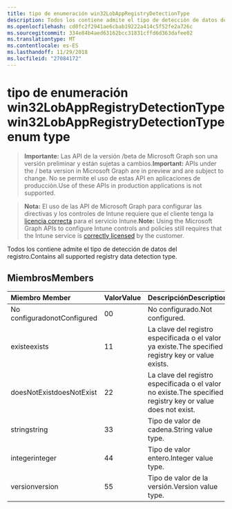 ```yaml
---
title: tipo de enumeración win32LobAppRegistryDetectionType
description: Todos los contiene admite el tipo de detección de datos del registro.
ms.openlocfilehash: cd0fc2f2941ae6cbab19222a414c5f52fe2a726c
ms.sourcegitcommit: 334e84b4aed63162bcc31831cffd6d363dafee02
ms.translationtype: MT
ms.contentlocale: es-ES
ms.lasthandoff: 11/29/2018
ms.locfileid: "27084172"
---
```

# <a name="win32lobappregistrydetectiontype-enum-type"></a><span data-ttu-id="b9d51-103">tipo de enumeración win32LobAppRegistryDetectionType</span><span class="sxs-lookup"><span data-stu-id="b9d51-103">win32LobAppRegistryDetectionType enum type</span></span>

> <span data-ttu-id="b9d51-104">**Importante:** Las API de la versión /beta de Microsoft Graph son una versión preliminar y están sujetas a cambios.</span><span class="sxs-lookup"><span data-stu-id="b9d51-104">**Important:** APIs under the / beta version in Microsoft Graph are in preview and are subject to change.</span></span> <span data-ttu-id="b9d51-105">No se permite el uso de estas API en aplicaciones de producción.</span><span class="sxs-lookup"><span data-stu-id="b9d51-105">Use of these APIs in production applications is not supported.</span></span>

> <span data-ttu-id="b9d51-106">**Nota:** El uso de las API de Microsoft Graph para configurar las directivas y los controles de Intune requiere que el cliente tenga la [licencia correcta](https://go.microsoft.com/fwlink/?linkid=839381) para el servicio Intune.</span><span class="sxs-lookup"><span data-stu-id="b9d51-106">**Note:** Using the Microsoft Graph APIs to configure Intune controls and policies still requires that the Intune service is [correctly licensed](https://go.microsoft.com/fwlink/?linkid=839381) by the customer.</span></span>

<span data-ttu-id="b9d51-107">Todos los contiene admite el tipo de detección de datos del registro.</span><span class="sxs-lookup"><span data-stu-id="b9d51-107">Contains all supported registry data detection type.</span></span>
## <a name="members"></a><span data-ttu-id="b9d51-108">Miembros</span><span class="sxs-lookup"><span data-stu-id="b9d51-108">Members</span></span>
|<span data-ttu-id="b9d51-109">Miembro	</span><span class="sxs-lookup"><span data-stu-id="b9d51-109">Member</span></span>|<span data-ttu-id="b9d51-110">Valor</span><span class="sxs-lookup"><span data-stu-id="b9d51-110">Value</span></span>|<span data-ttu-id="b9d51-111">Descripción</span><span class="sxs-lookup"><span data-stu-id="b9d51-111">Description</span></span>|
|:---|:---|:---|
|<span data-ttu-id="b9d51-112">No configurado</span><span class="sxs-lookup"><span data-stu-id="b9d51-112">notConfigured</span></span>|<span data-ttu-id="b9d51-113">0</span><span class="sxs-lookup"><span data-stu-id="b9d51-113">0</span></span>|<span data-ttu-id="b9d51-114">No configurado.</span><span class="sxs-lookup"><span data-stu-id="b9d51-114">Not configured.</span></span>|
|<span data-ttu-id="b9d51-115">existe</span><span class="sxs-lookup"><span data-stu-id="b9d51-115">exists</span></span>|<span data-ttu-id="b9d51-116">1</span><span class="sxs-lookup"><span data-stu-id="b9d51-116">1</span></span>|<span data-ttu-id="b9d51-117">La clave del registro especificada o el valor ya existe.</span><span class="sxs-lookup"><span data-stu-id="b9d51-117">The specified registry key or value exists.</span></span>|
|<span data-ttu-id="b9d51-118">doesNotExist</span><span class="sxs-lookup"><span data-stu-id="b9d51-118">doesNotExist</span></span>|<span data-ttu-id="b9d51-119">2</span><span class="sxs-lookup"><span data-stu-id="b9d51-119">2</span></span>|<span data-ttu-id="b9d51-120">La clave del registro especificada o el valor no existe.</span><span class="sxs-lookup"><span data-stu-id="b9d51-120">The specified registry key or value does not exist.</span></span>|
|<span data-ttu-id="b9d51-121">string</span><span class="sxs-lookup"><span data-stu-id="b9d51-121">string</span></span>|<span data-ttu-id="b9d51-122">3</span><span class="sxs-lookup"><span data-stu-id="b9d51-122">3</span></span>|<span data-ttu-id="b9d51-123">Tipo de valor de cadena.</span><span class="sxs-lookup"><span data-stu-id="b9d51-123">String value type.</span></span>|
|<span data-ttu-id="b9d51-124">integer</span><span class="sxs-lookup"><span data-stu-id="b9d51-124">integer</span></span>|<span data-ttu-id="b9d51-125">4</span><span class="sxs-lookup"><span data-stu-id="b9d51-125">4</span></span>|<span data-ttu-id="b9d51-126">Tipo de valor entero.</span><span class="sxs-lookup"><span data-stu-id="b9d51-126">Integer value type.</span></span>|
|<span data-ttu-id="b9d51-127">version</span><span class="sxs-lookup"><span data-stu-id="b9d51-127">version</span></span>|<span data-ttu-id="b9d51-128">5</span><span class="sxs-lookup"><span data-stu-id="b9d51-128">5</span></span>|<span data-ttu-id="b9d51-129">Tipo de valor de la versión.</span><span class="sxs-lookup"><span data-stu-id="b9d51-129">Version value type.</span></span>|





